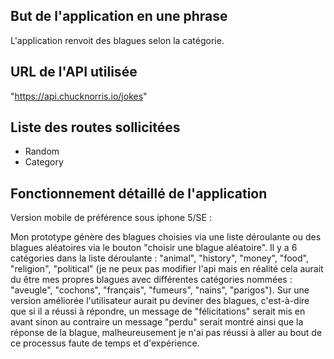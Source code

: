 ## But de l'application en une phrase

L'application renvoit des blagues selon la catégorie.

## URL de l'API utilisée

"https://api.chucknorris.io/jokes"

## Liste des routes sollicitées

- Random
- Category

## Fonctionnement détaillé de l'application

Version mobile de préférence sous iphone 5/SE :

Mon prototype génère des blagues choisies via une liste déroulante ou des blagues aléatoires via le bouton "choisir une blague aléatoire". Il y a 6 catégories dans la liste déroulante : "animal", "history", "money", "food", "religion", "political" (je ne peux pas modifier l'api mais en réalité cela aurait du être mes propres blagues avec différentes catégories nommées : "aveugle", "cochons", "français", "fumeurs", "nains", "parigos"). Sur une version améliorée l'utilisateur aurait pu deviner des blagues, c'est-à-dire que si il a réussi à répondre, un message de "félicitations" serait mis en avant sinon au contraire un message "perdu" serait montré ainsi que la réponse de la blague, malheureusement je n'ai pas réussi à aller au bout de ce processus faute de temps et d'expérience.
